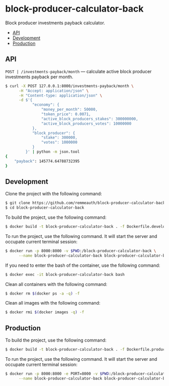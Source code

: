 # block-producer-calculator-back

Block producer investments payback calculator.

  * [API](#api)
  * [Development](#development)
  * [Production](#production)

## API

`POST | /investments-payback/month` — calculate active block producer investments payback per month.

```bash
$ curl -X POST 127.0.0.1:8000/investments-payback/month \
      -H "Accept: application/json" \
      -H "Content-type: application/json" \
      -d $'{
            "economy": {
                "money_per_month": 50000,
                "token_price": 0.0071,
                "active_block_producers_stakes": 300000000,
                "active_block_producers_votes": 10000000
            },
            "block_producer": {
                "stake": 300000,
                "votes": 1000000
            }
         }' | python -m json.tool
{
    "payback": 145774.64788732395
}
```

## Development

Clone the project with the following command:

```bash
$ git clone https://github.com/remmeauth/block-producer-calculator-back.git
$ cd block-producer-calculator-back
```

To build the project, use the following command:

```bash
$ docker build -t block-producer-calculator-back . -f Dockerfile.development
```

To run the project, use the following command. It will start the server and occupate current terminal session:

```bash
$ docker run -p 8000:8000 -v $PWD:/block-producer-calculator-back \
      --name block-producer-calculator-back block-producer-calculator-back
```

If you need to enter the bash of the container, use the following command:

```bash
$ docker exec -it block-producer-calculator-back bash
```

Clean all containers with the following command:

```bash
$ docker rm $(docker ps -a -q) -f
```

Clean all images with the following command:

```bash
$ docker rmi $(docker images -q) -f
```

## Production

To build the project, use the following command:

```bash
$ docker build -t block-producer-calculator-back . -f Dockerfile.production
```

To run the project, use the following command. It will start the server and occupate current terminal session:

```bash
$ docker run -p 8000:8000 -e PORT=8000 -v $PWD:/block-producer-calculator-back \
      --name block-producer-calculator-back block-producer-calculator-back
```
